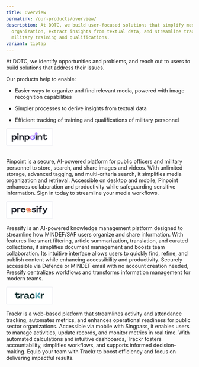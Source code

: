 ```yaml
---
title: Overview
permalink: /our-products/overview/
description: At DOTC, we build user-focused solutions that simplify media
  organization, extract insights from textual data, and streamline tracking of
  military training and qualifications.
variant: tiptap
---
```

<p>At DOTC, we identify opportunities and problems, and reach out to users
to build solutions that address their issues.</p>
<p></p>
<p>Our products help to enable:</p>
<ul data-tight="true" class="tight">
<li>
<p>Easier ways to organize and find relevant media, powered with image recognition
capabilities</p>
</li>
<li>
<p>Simpler processes to derive insights from textual data</p>
</li>
<li>
<p>Efficient tracking of training and qualifications of military personnel
<br>
</p>
</li>
</ul><a class="isomer-image-wrapper" href="https://www.dotc.gov.sg/our-products/pinpoint/"><img style="width: 25%;" height="auto" width="100%" alt="" src="/images/7PinpointBlack_Horizontal_4x.png"></a>
<p>
<br>Pinpoint is a secure, AI-powered platform for public officers and military
personnel to store, search, and share images and videos. With unlimited
storage, advanced tagging, and multi-criteria search, it simplifies media
organization and retrieval. Accessible on desktop and mobile, Pinpoint
enhances collaboration and productivity while safeguarding sensitive information.
Sign in today to streamline your media workflows.</p>
<p></p>
<p></p><a class="isomer-image-wrapper" href="https://www.dotc.gov.sg/our-products/pressify/"><img style="width: 25%;" height="auto" width="100%" alt="" src="/images/7PressifyBlack_Horizontal_4x.png"></a>
<p></p>
<p></p>
<p>Pressify is an AI-powered knowledge management platform designed to streamline
how MINDEF/SAF users organize and share information. With features like
smart filtering, article summarization, translation, and curated collections,
it simplifies document management and boosts team collaboration. Its intuitive
interface allows users to quickly find, refine, and publish content while
enhancing accessibility and productivity. Securely accessible via Defence
or MINDEF email with no account creation needed, Pressify centralizes workflows
and transforms information management for modern teams.</p>
<p></p>
<p></p><a class="isomer-image-wrapper" href="https://www.dotc.gov.sg/our-products/trackr/"><img style="width: 25%;" height="auto" width="100%" alt="" src="/images/7TrackrBlack_Horizontal_4x.png"></a>
<p></p>
<p>Trackr is a web-based platform that streamlines activity and attendance
tracking, automates metrics, and enhances operational readiness for public
sector organizations. Accessible via mobile with Singpass, it enables users
to manage activities, update records, and monitor metrics in real time.
With automated calculations and intuitive dashboards, Trackr fosters accountability,
simplifies workflows, and supports informed decision-making. Equip your
team with Trackr to boost efficiency and focus on delivering impactful
results.</p>
<p></p>